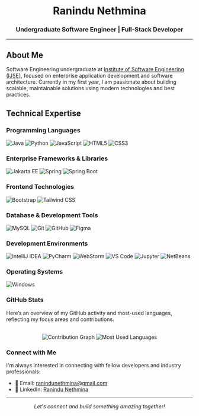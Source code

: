 <div align="center">
  <h1>Ranindu Nethmina</h1>
  <h3>Undergraduate Software Engineer | Full-Stack Developer</h3>
</div>

---

## About Me

Software Engineering undergraduate at [Institute of Software Engineering (IJSE)](https://ijse.lk/), focused on enterprise application development and software architecture. Currently in my first year, I am passionate about building scalable, maintainable solutions using modern technologies and best practices.

## Technical Expertise

### Programming Languages
![Java](https://img.shields.io/badge/Java-ED8B00?style=for-the-badge&logo=openjdk&logoColor=white)
![Python](https://img.shields.io/badge/Python-3776AB?style=for-the-badge&logo=python&logoColor=white)
![JavaScript](https://img.shields.io/badge/JavaScript-F7DF1E?style=for-the-badge&logo=javascript&logoColor=black)
![HTML5](https://img.shields.io/badge/HTML5-E34F26?style=for-the-badge&logo=html5&logoColor=white)
![CSS3](https://img.shields.io/badge/CSS3-1572B6?style=for-the-badge&logo=css3&logoColor=white)

### Enterprise Frameworks & Libraries
![Jakarta EE](https://img.shields.io/badge/Jakarta_EE-important?style=for-the-badge&logo=jakarta-ee&logoColor=white)
![Spring](https://img.shields.io/badge/Spring-6DB33F?style=for-the-badge&logo=spring&logoColor=white)
![Spring Boot](https://img.shields.io/badge/Spring_Boot-6DB33F?style=for-the-badge&logo=spring-boot&logoColor=white)

### Frontend Technologies
![Bootstrap](https://img.shields.io/badge/Bootstrap-563D7C?style=for-the-badge&logo=bootstrap&logoColor=white)
![Tailwind CSS](https://img.shields.io/badge/Tailwind_CSS-38B2AC?style=for-the-badge&logo=tailwind-css&logoColor=white)

### Database & Development Tools
![MySQL](https://img.shields.io/badge/MySQL-4479A1?style=for-the-badge&logo=mysql&logoColor=white)
![Git](https://img.shields.io/badge/Git-F05032?style=for-the-badge&logo=git&logoColor=white)
![GitHub](https://img.shields.io/badge/GitHub-181717?style=for-the-badge&logo=github&logoColor=white)
![Figma](https://img.shields.io/badge/Figma-F24E1E?style=for-the-badge&logo=figma&logoColor=white)

### Development Environments
![IntelliJ IDEA](https://img.shields.io/badge/IntelliJ_IDEA-000000?style=for-the-badge&logo=intellij-idea&logoColor=white)
![PyCharm](https://img.shields.io/badge/PyCharm-000000?style=for-the-badge&logo=pycharm&logoColor=white)
![WebStorm](https://img.shields.io/badge/WebStorm-000000?style=for-the-badge&logo=webstorm&logoColor=white)
![VS Code](https://img.shields.io/badge/VS_Code-007ACC?style=for-the-badge&logo=visual-studio-code&logoColor=white)
![Jupyter](https://img.shields.io/badge/Jupyter-F37626?style=for-the-badge&logo=jupyter&logoColor=white)
![NetBeans](https://img.shields.io/badge/NetBeans-1B6AC6?style=for-the-badge&logo=apache-netbeans-ide&logoColor=white)

### Operating Systems
![Windows](https://img.shields.io/badge/Windows-0078D6?style=for-the-badge&logo=windows&logoColor=white)

### GitHub Stats

<p>Here’s an overview of my GitHub activity and most-used languages, reflecting my focus areas and contributions.</p>
<br>
<div align="center">
  <img src="https://github-readme-activity-graph.vercel.app/graph?username=ranindunethmina&theme=react-dark&hide_border=true&area=true" alt="Contribution Graph" />
  <img src="https://github-readme-stats.vercel.app/api/top-langs/?username=ranindunethmina&layout=compact&theme=react&hide_border=true&bg_color=0D1117" alt="Most Used Languages" />
</div>

### Connect with Me

I'm always interested in connecting with fellow developers and industry professionals:

- 📧 Email: [ranindunethmina@gmail.com](mailto:ranindunethmina@gmail.com)
- 💼 LinkedIn: [Ranindu Nethmina](https://www.linkedin.com/in/ranindu-nethmina/)

---

<div align="center">
  <i>Let's connect and build something amazing together!</i>
</div>
